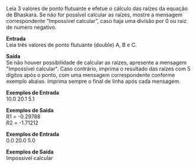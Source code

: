 Leia 3 valores de ponto flutuante e efetue o cálculo das raízes da equação de Bhaskara. 
Se não for possível calcular as raízes, mostre a mensagem correspondente “Impossivel calcular”, caso haja uma divisão por 0 ou raiz de numero negativo.

<b>Entrada</b>
<br>Leia três valores de ponto flutuante (double) A, B e C.

<b>Saída</b>
<br>Se não houver possibilidade de calcular as raízes, apresente a mensagem "Impossivel calcular". Caso contrário, imprima o resultado das raízes com 5 dígitos após o ponto, com uma mensagem correspondente conforme exemplo abaixo. Imprima sempre o final de linha após cada mensagem.

<b>Exemplos de Entrada</b>
<br>10.0 20.1 5.1

<b>Exemplos de Saída</b>
<br>R1 = -0.29788
<br>R2 = -1.71212

<b>Exemplos de Entrada</b>
<br>0.0 20.0 5.0

<b>Exemplos de Saída</b>
<br>Impossivel calcular

